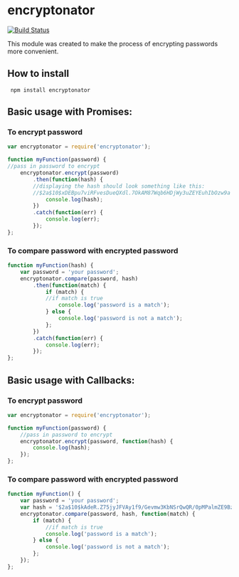 # encryptonator

[![Build Status](https://travis-ci.org/denvereezy/encryptonator.svg?branch=master)](https://travis-ci.org/denvereezy/encryptonator)

This module was created to make the process of encrypting passwords more convenient.

## How to install
  ` npm install encryptonator`


## Basic usage with Promises:

### To encrypt password

```javascript
var encryptonator = require('encryptonator');

function myFunction(password) {
//pass in password to encrypt
    encryptonator.encrypt(password)
        .then(function(hash) {
        //displaying the hash should look something like this:
        //$2a$10$xDEBpu7viRFvesDueQXdl.7OkAM87Wqb6HDjWy3uZEYEuhIbOzw9a
            console.log(hash);
        })
        .catch(function(err) {
            console.log(err);
        });
};
```

### To compare password with encrypted password

```javascript
function myFunction(hash) {
    var password = 'your password';
    encryptonator.compare(password, hash)
        .then(function(match) {
            if (match) {
            //if match is true
                console.log('password is a match');
            } else {
                console.log('password is not a match');
            };
        })
        .catch(function(err) {
            console.log(err);
        });
};
```
## Basic usage with Callbacks:

### To encrypt password

```javascript
var encryptonator = require('encryptonator');

function myFunction(password) {
    //pass in password to encrypt
    encryptonator.encrypt(password, function(hash) {
        console.log(hash);
    });
};
```

### To compare password with encrypted password

```javascript
function myFunction() {
    var password = 'your password';
    var hash = '$2a$10$kAdeR.Z75jyJFVAy1f9/Gevmw3KbNSrQwQR/0pMPalmZE9Bzu7XAK';
    encryptonator.compare(password, hash, function(match) {
        if (match) {
            //if match is true
            console.log('password is a match');
        } else {
            console.log('password is not a match');
        };
    });
};
```
